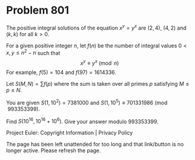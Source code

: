 #   Problem 801

   The positive integral solutions of the equation $x^y=y^x$ are $(2,4)$,
   $(4,2)$ and $(k,k)$ for all $k > 0$.

   For a given positive integer $n$, let $f(n)$ be the number of integral
   values $0 < x,y \leq n^2-n$ such that $$x^y\equiv y^x \pmod n$$ For
   example, $f(5)=104$ and $f(97)=1614336$.

   Let $S(M,N)=\sum f(p)$ where the sum is taken over all primes $p$
   satisfying $M\le p\le N$.

   You are given $S(1,10^2)=7381000$ and $S(1,10^5) \equiv 701331986
   \pmod{993353399}$.

   Find $S(10^{16}, 10^{16}+10^6)$. Give your answer modulo $993353399$.

   Project Euler: Copyright Information | Privacy Policy

   The page has been left unattended for too long and that link/button is no
   longer active. Please refresh the page.
